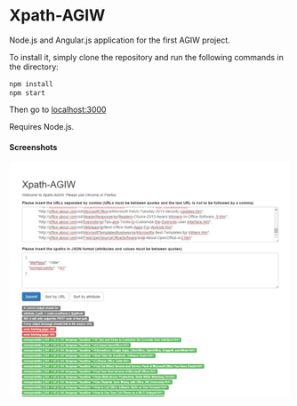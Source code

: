 # Xpath-AGIW
Node.js and Angular.js application for the first AGIW project. 

To install it, simply clone the repository and run the following commands in the directory: 
```
npm install
npm start
```
Then go to [localhost:3000](http://localhost:3000/)

Requires Node.js.

#### Screenshots
![screen 1](screenshots/capture1.png "screen 1")